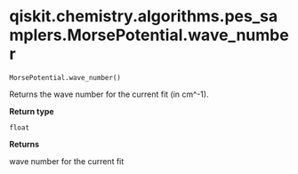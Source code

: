 # qiskit.chemistry.algorithms.pes\_samplers.MorsePotential.wave\_number

`MorsePotential.wave_number()`

Returns the wave number for the current fit (in cm^-1).

**Return type**

`float`

**Returns**

wave number for the current fit
